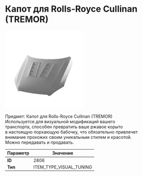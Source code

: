 # Капот для Rolls-Royce Cullinan (TREMOR)

![Item Image](../img/2806.webp?raw=true)

Предмет: Капот для Rolls-Royce Cullinan (TREMOR)<br>Используется для визуальной модификаций вашего<br>транспорта, способен превратить ваше ржавое корыто<br>в настоящую порхающую бабочку, что обязательно привлечет<br>внимание прохожих своим уникальным стилем и красотой.<br>Можно передавать и продавать.


| Параметр | Значение |
|----------|----------|
| **ID** | 2806 |
| **Тип** | ITEM_TYPE_VISUAL_TUNING |

